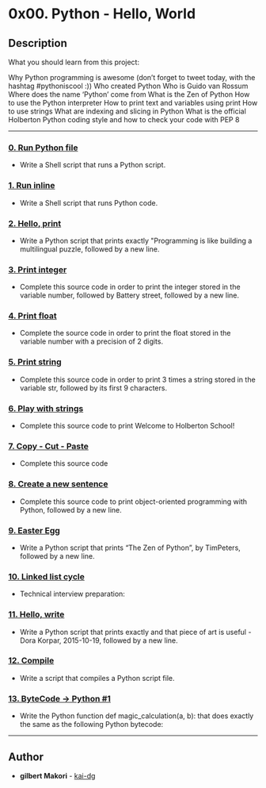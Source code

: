 # 0x00. Python - Hello, World

## Description
What you should learn from this project:

Why Python programming is awesome (don’t forget to tweet today, with the hashtag #pythoniscool :))
Who created Python
Who is Guido van Rossum
Where does the name ‘Python’ come from
What is the Zen of Python
How to use the Python interpreter
How to print text and variables using print
How to use strings
What are indexing and slicing in Python
What is the official Holberton Python coding style and how to check your code with PEP 8

---

### [0. Run Python file](./0-run)
* Write a Shell script that runs a Python script.


### [1. Run inline](./1-run_inline)
* Write a Shell script that runs Python code.


### [2. Hello, print](./2-print.py)
* Write a Python script that prints exactly "Programming is like building a multilingual puzzle, followed by a new line.


### [3. Print integer](./3-print_number.py)
* Complete this source code in order to print the integer stored in the variable number, followed by Battery street, followed by a new line.


### [4. Print float](./4-print_float.py)
* Complete the source code in order to print the float stored in the variable number with a precision of 2 digits.


### [5. Print string](./5-print_string.py)
* Complete this source code in order to print 3 times a string stored in the variable str, followed by its first 9 characters.


### [6. Play with strings](./6-concat.py)
* Complete this source code to print Welcome to Holberton School!


### [7. Copy - Cut - Paste](./7-edges.py)
* Complete this source code


### [8. Create a new sentence](./8-concat_edges.py)
* Complete this source code to print object-oriented programming with Python, followed by a new line.


### [9. Easter Egg](./9-easter_egg.py)
* Write a Python script that prints “The Zen of Python”, by TimPeters, followed by a new line.


### [10. Linked list cycle](./10-check_cycle.c)
* Technical interview preparation: 


### [11. Hello, write](./100-write.py)
* Write a Python script that prints exactly and that piece of art is useful - Dora Korpar, 2015-10-19, followed by a new line.


### [12. Compile](./101-compile)
* Write a script that compiles a Python script file.


### [13. ByteCode -> Python #1](./102-magic_calculation.py)
* Write the Python function def magic_calculation(a, b): that does exactly the same as the following Python bytecode:

---

## Author
* **gilbert Makori** - [kai-dg](https://github.com/gilbertmakori)
